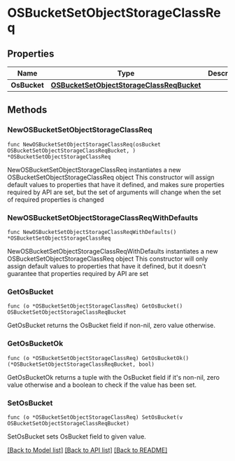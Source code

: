 # OSBucketSetObjectStorageClassReq

## Properties

Name | Type | Description | Notes
------------ | ------------- | ------------- | -------------
**OsBucket** | [**OSBucketSetObjectStorageClassReqBucket**](OSBucketSetObjectStorageClassReqBucket.md) |  | 

## Methods

### NewOSBucketSetObjectStorageClassReq

`func NewOSBucketSetObjectStorageClassReq(osBucket OSBucketSetObjectStorageClassReqBucket, ) *OSBucketSetObjectStorageClassReq`

NewOSBucketSetObjectStorageClassReq instantiates a new OSBucketSetObjectStorageClassReq object
This constructor will assign default values to properties that have it defined,
and makes sure properties required by API are set, but the set of arguments
will change when the set of required properties is changed

### NewOSBucketSetObjectStorageClassReqWithDefaults

`func NewOSBucketSetObjectStorageClassReqWithDefaults() *OSBucketSetObjectStorageClassReq`

NewOSBucketSetObjectStorageClassReqWithDefaults instantiates a new OSBucketSetObjectStorageClassReq object
This constructor will only assign default values to properties that have it defined,
but it doesn't guarantee that properties required by API are set

### GetOsBucket

`func (o *OSBucketSetObjectStorageClassReq) GetOsBucket() OSBucketSetObjectStorageClassReqBucket`

GetOsBucket returns the OsBucket field if non-nil, zero value otherwise.

### GetOsBucketOk

`func (o *OSBucketSetObjectStorageClassReq) GetOsBucketOk() (*OSBucketSetObjectStorageClassReqBucket, bool)`

GetOsBucketOk returns a tuple with the OsBucket field if it's non-nil, zero value otherwise
and a boolean to check if the value has been set.

### SetOsBucket

`func (o *OSBucketSetObjectStorageClassReq) SetOsBucket(v OSBucketSetObjectStorageClassReqBucket)`

SetOsBucket sets OsBucket field to given value.



[[Back to Model list]](../README.md#documentation-for-models) [[Back to API list]](../README.md#documentation-for-api-endpoints) [[Back to README]](../README.md)


